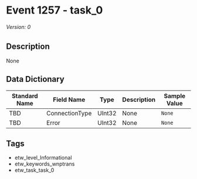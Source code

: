 # Event 1257 - task_0
###### Version: 0

## Description
None

## Data Dictionary
|Standard Name|Field Name|Type|Description|Sample Value|
|---|---|---|---|---|
|TBD|ConnectionType|UInt32|None|`None`|
|TBD|Error|UInt32|None|`None`|

## Tags
* etw_level_Informational
* etw_keywords_wnptrans
* etw_task_task_0